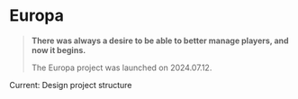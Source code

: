 # Europa
> **There was always a desire to be able to better manage players, and now it begins.**
> 
> The Europa project was launched on 2024.07.12.

Current: Design project structure
